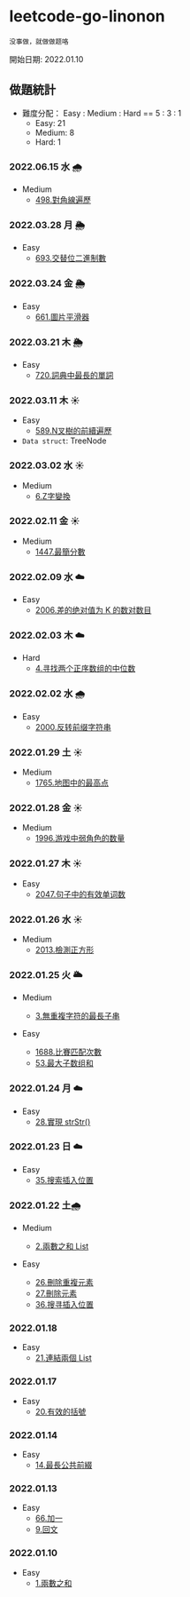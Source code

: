 # leetcode-go-linonon

`没事做，就做做题咯`

開始日期: 2022.01.10

## 做題統計

- 難度分配： Easy : Medium : Hard == 5 : 3 : 1
  - Easy: 21
  - Medium: 8
  - Hard: 1

### 2022.06.15 水 🌧️

- Medium
  - [498.對角線遍歷](code/algorithms/498/498.md)

### 2022.03.28 月 :sun_behind_rain_cloud:

- Easy
  - [693.交替位二進制數](code/algorithms/0693-hasAlternatingBits/693.md)

### 2022.03.24 金 :sun_behind_rain_cloud:

- Easy
  - [661.圖片平滑器](code/array/0661-imageSmoother/661.md)

### 2022.03.21 木 :sun_behind_rain_cloud:

- Easy
  - [720.詞典中最長的單詞](code/hash-table/0720-longestWord/720.md)

### 2022.03.11 木 :sunny:

- Easy
  - [589.N叉樹的前續遍歷](code/algorithms/0589-peroorder/589.md)
- `Data struct`: TreeNode

### 2022.03.02 水 :sunny:

- Medium
  - [6.Z字變換](code/algorithms/0006-Zconvert/6.md)

### 2022.02.11 金 :sunny:

- Medium
  - [1447.最簡分數](code/algorithms/1447-simplifiedFractions/1447.md)

### 2022.02.09 水 :cloud:

- Easy
  - [2006.差的绝对值为 K 的数对数目](code/algorithms/2006-countKDifference/2006.md)

### 2022.02.03 木 :cloud:

- Hard
  - [4.寻找两个正序数组的中位数](/code/array/0004-findMedianSortedArrays/4.md)

### 2022.02.02 水 :cloud_with_rain:

- Easy
  - [2000.反转前缀字符串](/code/algorithms/2000-reversePrefix/2000.md)

### 2022.01.29 土 :sunny:

- Medium
  - [1765.地图中的最高点](/code/algorithms/1765-highestPeak/1765.md)

### 2022.01.28 金 :sunny:

- Medium
  - [1996.游戏中弱角色的数量](code/algorithms/1996-numberOfWeakCharacters/1996.md)

### 2022.01.27 木 :sunny:

- Easy
  - [2047.句子中的有效单词数](/code/unknow/2047-countValidWords/2047.md)

### 2022.01.26 水 :sunny:

- Medium
  - [2013.檢測正方形](code/unknow/2013-DetectSquares/2013.md)

### 2022.01.25 火 :sun_behind_large_cloud:

- Medium
  - [3.無重複字符的最長子串](code/string/0003-lengthOfLongestSubstring/3.md)

- Easy
  - [1688.比賽匹配次數](/code/unknow/1688-numberOfMatches/README.md)
  - [53.最大子数组和](/code/array/0053-maxSubArray/53.md)

### 2022.01.24 月 :cloud:

- Easy
  - [28.實現 strStr()](/code/string/0028-strStr/README.md)

### 2022.01.23 日 :cloud:

- Easy
  - [35.搜索插入位置](/code/array/0035-searchInsert/README.md)

### 2022.01.22 土:cloud_with_rain:

- Medium
  - [2.兩數之和 List](/code/linked-list/0002-addTwoNumbers/README.md)

- Easy
  - [26.刪除重複元素](/code/array/0026-removeDuplicates/README.md)
  - [27.刪除元素](code/array/0027-removeElement/README.md)
  - [36.搜寻插入位置](/code/array/0035-searchInsert/README.md)

### 2022.01.18

- Easy
  - [21.連結兩個 List](/code/linked-list/0021-mergeTwoLists/README.md)

### 2022.01.17

- Easy
  - [20.有效的括號](code/string/0020-isValidKuoHao/README.md)

### 2022.01.14

- Easy
  - [14.最長公共前綴](/code/string/0014-longestCommonPrefix/README.md)

### 2022.01.13

- Easy
  - [66.加一](/code/array/0066-plusOne/README.md)
  - [9.回文](code/math/0009-isPalindrome/README.md)

### 2022.01.10

- Easy
  - [1.兩數之和](/code/array/0001-twoSum/README.md)
